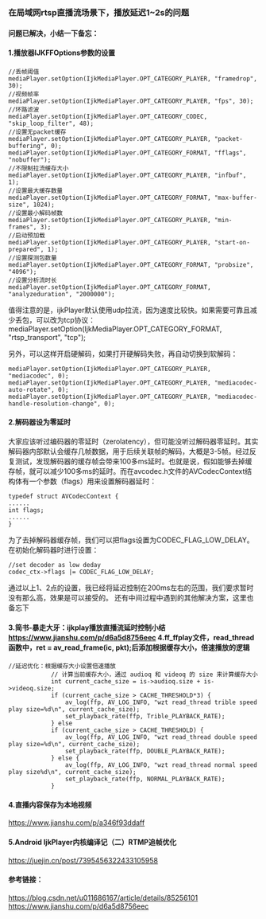 ### 在局域网rtsp直播流场景下，播放延迟1~2s的问题

#### 问题已解决，小结一下备忘： 
#### 1.播放器IJKFFOptions参数的设置
```
//丢帧阈值
mediaPlayer.setOption(IjkMediaPlayer.OPT_CATEGORY_PLAYER, "framedrop", 30);
//视频帧率
mediaPlayer.setOption(IjkMediaPlayer.OPT_CATEGORY_PLAYER, "fps", 30);
//环路滤波
mediaPlayer.setOption(IjkMediaPlayer.OPT_CATEGORY_CODEC, "skip_loop_filter", 48);
//设置无packet缓存
mediaPlayer.setOption(IjkMediaPlayer.OPT_CATEGORY_PLAYER, "packet-buffering", 0);
mediaPlayer.setOption(IjkMediaPlayer.OPT_CATEGORY_FORMAT, "fflags", "nobuffer");
//不限制拉流缓存大小
mediaPlayer.setOption(IjkMediaPlayer.OPT_CATEGORY_PLAYER, "infbuf", 1);
//设置最大缓存数量
mediaPlayer.setOption(IjkMediaPlayer.OPT_CATEGORY_FORMAT, "max-buffer-size", 1024);
//设置最小解码帧数
mediaPlayer.setOption(IjkMediaPlayer.OPT_CATEGORY_PLAYER, "min-frames", 3);
//启动预加载
mediaPlayer.setOption(IjkMediaPlayer.OPT_CATEGORY_PLAYER, "start-on-prepared", 1);
//设置探测包数量
mediaPlayer.setOption(IjkMediaPlayer.OPT_CATEGORY_FORMAT, "probsize", "4096");
//设置分析流时长
mediaPlayer.setOption(IjkMediaPlayer.OPT_CATEGORY_FORMAT, "analyzeduration", "2000000");
```
值得注意的是，ijkPlayer默认使用udp拉流，因为速度比较快。如果需要可靠且减少丢包，可以改为tcp协议： mediaPlayer.setOption(IjkMediaPlayer.OPT_CATEGORY_FORMAT, "rtsp_transport", "tcp");

另外，可以这样开启硬解码，如果打开硬解码失败，再自动切换到软解码：
```
mediaPlayer.setOption(IjkMediaPlayer.OPT_CATEGORY_PLAYER, "mediacodec", 0);
mediaPlayer.setOption(IjkMediaPlayer.OPT_CATEGORY_PLAYER, "mediacodec-auto-rotate", 0);
mediaPlayer.setOption(IjkMediaPlayer.OPT_CATEGORY_PLAYER, "mediacodec-handle-resolution-change", 0);
```

#### 2.解码器设为零延时 
大家应该听过编码器的零延时（zerolatency），但可能没听过解码器零延时。其实解码器内部默认会缓存几帧数据，用于后续关联帧的解码，大概是3-5帧。经过反复测试，发现解码器的缓存帧会带来100多ms延时。也就是说，假如能够去掉缓存帧，就可以减少100多ms的延时。而在avcodec.h文件的AVCodecContext结构体有一个参数（flags）用来设置解码器延时：
```
typedef struct AVCodecContext {
......
int flags;
......
}
```

为了去掉解码器缓存帧，我们可以把flags设置为CODEC_FLAG_LOW_DELAY。在初始化解码器时进行设置：
```
//set decoder as low deday
codec_ctx->flags |= CODEC_FLAG_LOW_DELAY;
```
通过以上1、2点的设置，我已经将延迟控制在200ms左右的范围，我们要求暂时没有那么高，效果是可以接受的。
还有中间过程中遇到的其他解决方案，这里也备忘下 
#### 3.简书-暴走大牙：ijkplay播放直播流延时控制小结 https://www.jianshu.com/p/d6a5d8756eec 4.ff_ffplay文件，read_thread函数中，ret = av_read_frame(ic, pkt);后添加根据缓存大小，倍速播放的逻辑
```
//延迟优化：根据缓存大小设置倍速播放
            // 计算当前缓存大小，通过 audioq 和 videoq 的 size 来计算缓存大小
            int current_cache_size = is->audioq.size + is->videoq.size;
            if (current_cache_size > CACHE_THRESHOLD*3) {
                av_log(ffp, AV_LOG_INFO, "wzt read_thread trible speed play size=%d\n", current_cache_size);
                set_playback_rate(ffp, Trible_PLAYBACK_RATE);
            } else
            if (current_cache_size > CACHE_THRESHOLD) {
                av_log(ffp, AV_LOG_INFO, "wzt read_thread double speed play size=%d\n", current_cache_size);
                set_playback_rate(ffp, DOUBLE_PLAYBACK_RATE);
            } else {
                av_log(ffp, AV_LOG_INFO, "wzt read_thread normal speed play size%d\n", current_cache_size);
                set_playback_rate(ffp, NORMAL_PLAYBACK_RATE);
            }
```
#### 4.直播内容保存为本地视频 
https://www.jianshu.com/p/a346f93ddaff

#### 5.Android IjkPlayer内核编译记（二）RTMP追帧优化 
https://juejin.cn/post/7395456322433105958

#### 参考链接：
https://blog.csdn.net/u011686167/article/details/85256101 
https://www.jianshu.com/p/d6a5d8756eec
